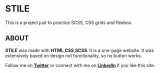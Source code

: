 # STILE
This is a project just to practice SCSS, CSS grids and flexbox.

## ABOUT
***STILE*** was made with **HTML**,**CSS**,**SCSS**. It is a one-page website.
It was extensively based on design not functionality, so no button works. 


Follow me on **[Twitter](https://twitter.com/code_art4)** or connect with me on **[LinkedIn](https://ng.linkedin.com/in/ojo-triumph)** if you like this site.